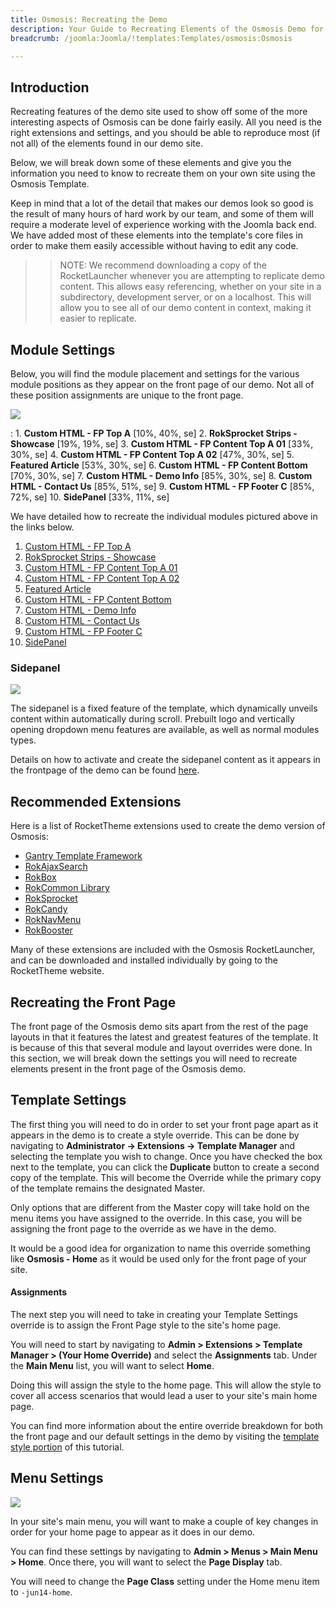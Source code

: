 ```yaml
---
title: Osmosis: Recreating the Demo
description: Your Guide to Recreating Elements of the Osmosis Demo for Joomla
breadcrumb: /joomla:Joomla/!templates:Templates/osmosis:Osmosis

---
```


Introduction
-----

Recreating features of the demo site used to show off some of the more interesting aspects of Osmosis can be done fairly easily. All you need is the right extensions and settings, and you should be able to reproduce most (if not all) of the elements found in our demo site.

Below, we will break down some of these elements and give you the information you need to know to recreate them on your own site using the Osmosis Template.

Keep in mind that a lot of the detail that makes our demos look so good is the result of many hours of hard work by our team, and some of them will require a moderate level of experience working with the Joomla back end. We have added most of these elements into the template's core files in order to make them easily accessible without having to edit any code.

>> NOTE: We recommend downloading a copy of the RocketLauncher whenever you are attempting to replicate demo content. This allows easy referencing, whether on your site in a subdirectory, development server, or on a localhost. This will allow you to see all of our demo content in context, making it easier to replicate.

Module Settings
-----


Below, you will find the module placement and settings for the various module positions as they appear on the front page of our demo. Not all of these position assignments are unique to the front page.

![][template2]

:   1. **Custom HTML - FP Top A**  [10%, 40%, se]
    2. **RokSprocket Strips - Showcase**  [19%, 19%, se]
    3. **Custom HTML - FP Content Top A 01**  [33%, 30%, se]
    4. **Custom HTML - FP Content Top A 02**  [47%, 30%, se]
    5. **Featured Article**  [53%, 30%, se]
    6. **Custom HTML - FP Content Bottom**  [70%, 30%, se]
    7. **Custom HTML - Demo Info**  [85%, 30%, se]
    8. **Custom HTML - Contact Us**  [85%, 51%, se]
    9. **Custom HTML - FP Footer C**  [85%, 72%, se]
    10. **SidePanel**  [33%, 11%, se]

We have detailed how to recreate the individual modules pictured above in the links below.

1. [Custom HTML - FP Top A][module1]
2. [RokSprocket Strips - Showcase][module2]
3. [Custom HTML - FP Content Top A 01][module3]
4. [Custom HTML - FP Content Top A 02][module4]
5. [Featured Article][module5]
6. [Custom HTML - FP Content Bottom][module6]
7. [Custom HTML - Demo Info][module7]
8. [Custom HTML - Contact Us][module8]
9. [Custom HTML - FP Footer C][module9]
10. [SidePanel][module10]

### Sidepanel

![][sidepanel]

The sidepanel is a fixed feature of the template, which dynamically unveils content within automatically during scroll. Prebuilt logo and vertically opening dropdown menu features are available, as well as normal modules types.

Details on how to activate and create the sidepanel content as it appears in the frontpage of the demo can be found [here][sidepanelmodule].

Recommended Extensions
-----

Here is a list of RocketTheme extensions used to create the demo version of Osmosis:

* [Gantry Template Framework][gantry]
* [RokAjaxSearch][rokajaxsearch]
* [RokBox][rokbox]
* [RokCommon Library](https://rockettheme.com/joomla/extensions/rokutilities)
* [RokSprocket][roksprocket]
* [RokCandy][rokcandy]
* [RokNavMenu][roknavmenu]
* [RokBooster][rokbooster]

Many of these extensions are included with the Osmosis RocketLauncher, and can be downloaded and installed individually by going to the RocketTheme website.

Recreating the Front Page
-----

The front page of the Osmosis demo sits apart from the rest of the page layouts in that it features the latest and greatest features of the template. It is because of this that several module and layout overrides were done. In this section, we will break down the settings you will need to recreate elements present in the front page of the Osmosis demo.

Template Settings
-----

The first thing you will need to do in order to set your front page apart as it appears in the demo is to create a style override. This can be done by navigating to **Administrator -> Extensions -> Template Manager** and selecting the template you wish to change.  Once you have checked the box next to the template, you can click the **Duplicate** button to create a second copy of the template. This will become the Override while the primary copy of the template remains the designated Master.

Only options that are different from the Master copy will take hold on the menu items you have assigned to the override. In this case, you will be assigning the front page to the override as we have in the demo.

It would be a good idea for organization to name this override something like **Osmosis - Home** as it would be used only for the front page of your site.

#### Assignments

The next step you will need to take in creating your Template Settings override is to assign the Front Page style to the site's home page. 

You will need to start by navigating to **Admin > Extensions > Template Manager > (Your Home Override)** and select the **Assignments** tab. Under the **Main Menu** list, you will want to select **Home**.

Doing this will assign the style to the home page. This will allow the style to cover all access scenarios that would lead a user to your site's main home page.

You can find more information about the entire override breakdown for both the front page and our default settings in the demo by visiting the [template style portion][demooverride] of this tutorial.

Menu Settings
-----

![][mainmenu]

In your site's main menu, you will want to make a couple of key changes in order for your home page to appear as it does in our demo.

You can find these settings by navigating to **Admin > Menus > Main Menu > Home**. Once there, you will want to select the **Page Display** tab.

You will need to change the **Page Class** setting under the Home menu item to `-jun14-home`.

[gantry]: http://gantry.org/downloads
[rokajaxsearch]: http://www.rockettheme.com/joomla/extensions/rokajaxsearch
[rokbox]: http://www.rockettheme.com/joomla/extensions/rokbox
[roksprocket]: http://www.rockettheme.com/joomla/extensions/roksprocket
[template2]: assets/osmosis2.jpeg
[demooverride]: demo_override.md
[roknavmenu]: http://www.rockettheme.com/joomla/extensions/roknavmenu
[rokbooster]: http://www.rockettheme.com/joomla/extensions/rokbooster
[rokcandy]: http://www.rockettheme.com/joomla/extensions/rokcandy
[module1]: demo_module_1.md
[module2]: demo_module_2.md
[module3]: demo_module_3.md
[module4]: demo_module_4.md
[module5]: demo_module_5.md
[module6]: demo_module_6.md
[module7]: demo_module_7.md
[module8]: demo_module_8.md
[module9]: demo_module_9.md
[module10]: demo_module_10.md
[module11]: demo_module_11.md
[module12]: demo_module_12.md
[module13]: demo_module_13.md
[module14]: demo_module_14.md
[mainmenu]: assets/menu_1.jpeg
[article]: assets/article.jpg
[demo11]: assets/demo_10.jpeg
[mobile]: assets/mobilemenu.jpeg
[mobile2]: mobilemenu.md
[sidepanelmodule]: demo_module_10.md
[sidepanel]: assets/sidepanel.jpeg
